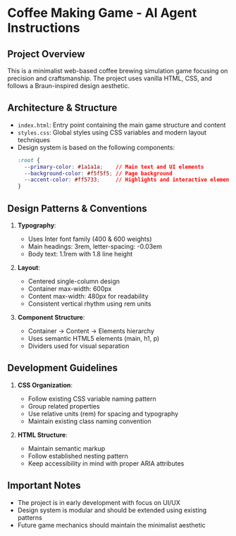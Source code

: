 # Coffee Making Game - AI Agent Instructions

## Project Overview
This is a minimalist web-based coffee brewing simulation game focusing on precision and craftsmanship. The project uses vanilla HTML, CSS, and follows a Braun-inspired design aesthetic.

## Architecture & Structure
- `index.html`: Entry point containing the main game structure and content
- `styles.css`: Global styles using CSS variables and modern layout techniques
- Design system is based on the following components:
  ```css
  :root {
    --primary-color: #1a1a1a;    // Main text and UI elements
    --background-color: #f5f5f5; // Page background
    --accent-color: #ff5733;     // Highlights and interactive elements
  }
  ```

## Design Patterns & Conventions
1. **Typography**:
   - Uses Inter font family (400 & 600 weights)
   - Main headings: 3rem, letter-spacing: -0.03em
   - Body text: 1.1rem with 1.8 line height

2. **Layout**:
   - Centered single-column design
   - Container max-width: 600px
   - Content max-width: 480px for readability
   - Consistent vertical rhythm using rem units

3. **Component Structure**:
   - Container → Content → Elements hierarchy
   - Uses semantic HTML5 elements (main, h1, p)
   - Dividers used for visual separation

## Development Guidelines
1. **CSS Organization**:
   - Follow existing CSS variable naming pattern
   - Group related properties
   - Use relative units (rem) for spacing and typography
   - Maintain existing class naming convention

2. **HTML Structure**:
   - Maintain semantic markup
   - Follow established nesting pattern
   - Keep accessibility in mind with proper ARIA attributes

## Important Notes
- The project is in early development with focus on UI/UX
- Design system is modular and should be extended using existing patterns
- Future game mechanics should maintain the minimalist aesthetic